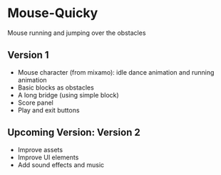 # Mouse-Quicky
 Mouse running and jumping over the obstacles

## Version 1
- Mouse character (from mixamo): idle dance animation and running animation  
- Basic blocks as obstacles
- A long bridge (using simple block)
- Score panel
- Play and exit buttons

## Upcoming Version: Version 2
- Improve assets
- Improve UI elements
- Add sound effects and music
